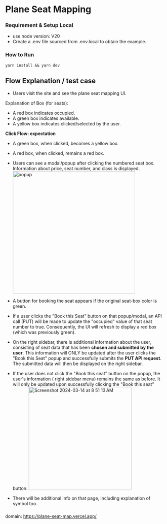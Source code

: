 # Plane Seat Mapping

### Requirement & Setup Local

- use node version: V20
- Create a .env file sourced from .env.local to obtain the example.

### How to Run

`yarn install && yarn dev`

## Flow Explanation / test case

- Users visit the site and see the plane seat mapping UI.

Explanation of Box (for seats):

- A red box indicates occupied.
- A green box indicates available.
- A yellow box indicates clicked/selected by the user.

**Click Flow: expectation**

- A green box, when clicked, becomes a yellow box.
- A red box, when clicked, remains a red box.
- Users can see a modal/popup after clicking the numbered seat box. Information about price, seat number, and class is displayed.
  <img width="386" alt="popup" src="https://github.com/handipriyono/plane-seat-map/assets/35618196/54f8a83c-6be8-46b8-9128-a3b219ac0511">
- A button for booking the seat appears if the original seat-box color is green.
- If a user clicks the "Book this Seat" button on that popup/modal, an API call (PUT) will be made to update the "occupied" value of that seat number to true. Consequently, the UI will refresh to display a red box (which was previously green).
- On the right sidebar, there is additional information about the user, consisting of seat data that has been **chosen and submitted by the user**. This information will ONLY be updated after the user clicks the "Book this Seat" popup and successfully submits the **PUT API request**. The submitted data will then be displayed on the right sidebar.
- If the user does not click the "Book this seat" button on the popup, the user's information ( right sidebar menu) remains the same as before. It will only be updated upon successfully clicking the "Book this seat" button.
  <img width="325" alt="Screenshot 2024-03-14 at 8 51 13 AM" src="https://github.com/handipriyono/plane-seat-map/assets/35618196/026b1a66-2702-4fd1-89a1-bf12b7c095f6">

- There will be additional info on that page, including explanation of symbol too.

###

domain: https://plane-seat-map.vercel.app/
